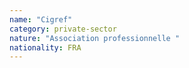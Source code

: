 ```yaml
---
name: "Cigref"
category: private-sector
nature: "Association professionnelle "
nationality: FRA
---
```

